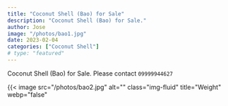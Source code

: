 ```yaml
---
title: "Coconut Shell (Bao) for Sale"
description: "Coconut Shell (Bao) for Sale."
author: Jose
image: "/photos/bao1.jpg"
date: 2023-02-04
categories: ["Coconut Shell"]
# type: "featured"
---
```



Coconut Shell (Bao) for Sale. Please contact `09999944627`

{{< image src="/photos/bao2.jpg" alt="" class="img-fluid" title="Weight" webp="false" 

